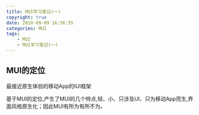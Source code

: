 ```yaml
---
title: MUI学习笔记(一)
copyright: true
date: 2018-09-09 16:56:55
categories: MUI
tags: 
    - MUI
    - MUI学习笔记(一)
---
```


## MUI的定位

最接近原生体验的移动App的IUI框架

基于MUI的定位,产生了MUI的几个特点,轻、小、只涉及UI、只为移动App而生,界面风格原生化；因此MUI有所为有所不为。

<!-- more -->



